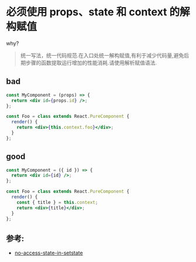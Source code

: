 # 必须使用 props、state 和 context 的解构赋值

why?

> 统一写法，统一代码规范.在入口处统一解构赋值,有利于减少代码量,避免后期步骤的函数提取运行增加的性能消耗.请使用解析赋值语法.

## bad

```jsx
const MyComponent = (props) => {
  return <div id={props.id} />;
};

const Foo = class extends React.PureComponent {
  render() {
    return <div>{this.context.foo}</div>;
  }
};
```

## good

```jsx
const MyComponent = ({ id }) => {
  return <div id={id} />;
};

const Foo = class extends React.PureComponent {
  render() {
    const { title } = this.context;
    return <div>{title}</div>;
  }
};
```

## 参考:

- [no-access-state-in-setstate](https://github.com/jsx-eslint/eslint-plugin-react/blob/c42b624d0fb9ad647583a775ab9751091eec066f/docs/rules/no-access-state-in-setstate)
